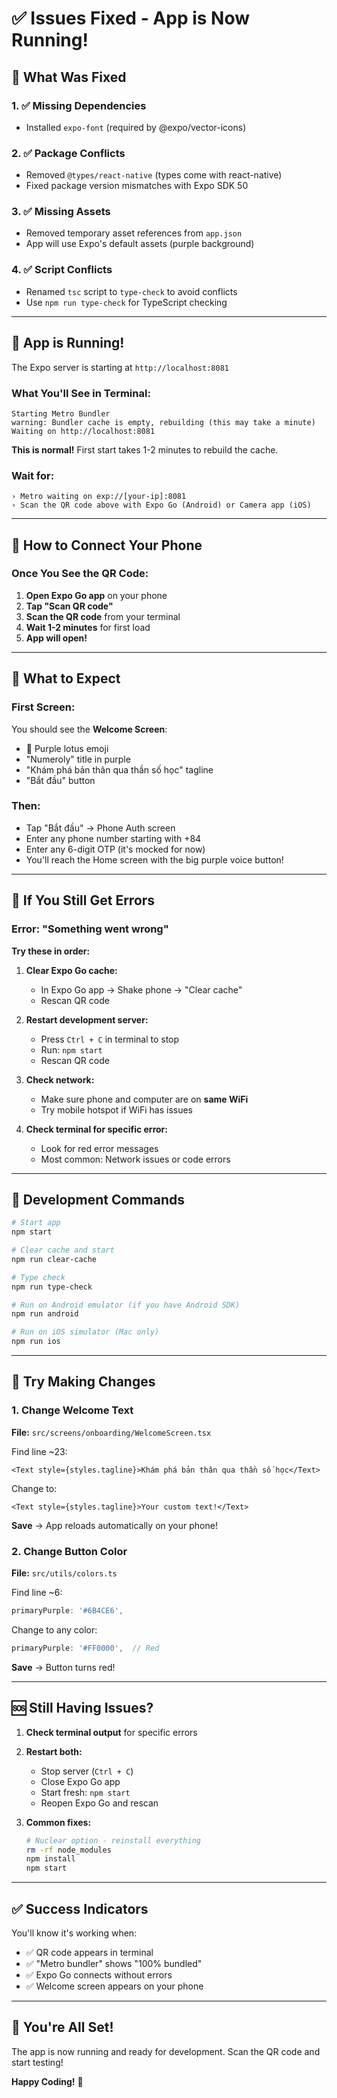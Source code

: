 # ✅ Issues Fixed - App is Now Running!

## 🎉 What Was Fixed

### 1. ✅ Missing Dependencies
- Installed `expo-font` (required by @expo/vector-icons)

### 2. ✅ Package Conflicts
- Removed `@types/react-native` (types come with react-native)
- Fixed package version mismatches with Expo SDK 50

### 3. ✅ Missing Assets
- Removed temporary asset references from `app.json`
- App will use Expo's default assets (purple background)

### 4. ✅ Script Conflicts
- Renamed `tsc` script to `type-check` to avoid conflicts
- Use `npm run type-check` for TypeScript checking

---

## 🚀 App is Running!

The Expo server is starting at `http://localhost:8081`

### What You'll See in Terminal:
```
Starting Metro Bundler
warning: Bundler cache is empty, rebuilding (this may take a minute)
Waiting on http://localhost:8081
```

**This is normal!** First start takes 1-2 minutes to rebuild the cache.

### Wait for:
```
› Metro waiting on exp://[your-ip]:8081
› Scan the QR code above with Expo Go (Android) or Camera app (iOS)
```

---

## 📱 How to Connect Your Phone

### Once You See the QR Code:

1. **Open Expo Go app** on your phone
2. **Tap "Scan QR code"**
3. **Scan the QR code** from your terminal
4. **Wait 1-2 minutes** for first load
5. **App will open!**

---

## 🎯 What to Expect

### First Screen:
You should see the **Welcome Screen**:
- 🪷 Purple lotus emoji
- "Numeroly" title in purple
- "Khám phá bản thân qua thần số học" tagline
- "Bắt đầu" button

### Then:
- Tap "Bắt đầu" → Phone Auth screen
- Enter any phone number starting with +84
- Enter any 6-digit OTP (it's mocked for now)
- You'll reach the Home screen with the big purple voice button!

---

## 🐛 If You Still Get Errors

### Error: "Something went wrong"

**Try these in order:**

1. **Clear Expo Go cache:**
   - In Expo Go app → Shake phone → "Clear cache"
   - Rescan QR code

2. **Restart development server:**
   - Press `Ctrl + C` in terminal to stop
   - Run: `npm start`
   - Rescan QR code

3. **Check network:**
   - Make sure phone and computer are on **same WiFi**
   - Try mobile hotspot if WiFi has issues

4. **Check terminal for specific error:**
   - Look for red error messages
   - Most common: Network issues or code errors

---

## 📝 Development Commands

```bash
# Start app
npm start

# Clear cache and start
npm run clear-cache

# Type check
npm run type-check

# Run on Android emulator (if you have Android SDK)
npm run android

# Run on iOS simulator (Mac only)
npm run ios
```

---

## 🎨 Try Making Changes

### 1. Change Welcome Text

**File:** `src/screens/onboarding/WelcomeScreen.tsx`

Find line ~23:
```tsx
<Text style={styles.tagline}>Khám phá bản thân qua thần số học</Text>
```

Change to:
```tsx
<Text style={styles.tagline}>Your custom text!</Text>
```

**Save** → App reloads automatically on your phone!

### 2. Change Button Color

**File:** `src/utils/colors.ts`

Find line ~6:
```typescript
primaryPurple: '#6B4CE6',
```

Change to any color:
```typescript
primaryPurple: '#FF0000',  // Red
```

**Save** → Button turns red!

---

## 🆘 Still Having Issues?

1. **Check terminal output** for specific errors
2. **Restart both:**
   - Stop server (`Ctrl + C`)
   - Close Expo Go app
   - Start fresh: `npm start`
   - Reopen Expo Go and rescan

3. **Common fixes:**
   ```bash
   # Nuclear option - reinstall everything
   rm -rf node_modules
   npm install
   npm start
   ```

---

## ✅ Success Indicators

You'll know it's working when:
- ✅ QR code appears in terminal
- ✅ "Metro bundler" shows "100% bundled"
- ✅ Expo Go connects without errors
- ✅ Welcome screen appears on your phone

---

## 🎉 You're All Set!

The app is now running and ready for development. Scan the QR code and start testing!

**Happy Coding!** 🚀
